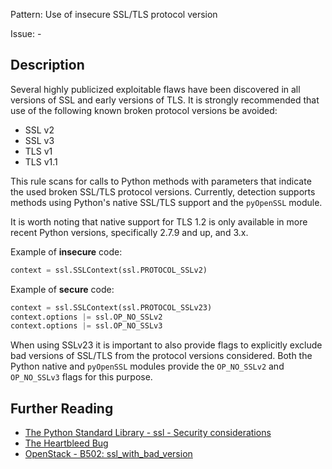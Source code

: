 Pattern: Use of insecure SSL/TLS protocol version

Issue: -

## Description

Several highly publicized exploitable flaws have been discovered in all
versions of SSL and early versions of TLS. It is strongly recommended that use
of the following known broken protocol versions be avoided:

  - SSL v2
  - SSL v3
  - TLS v1
  - TLS v1.1

This rule scans for calls to Python methods with parameters that
indicate the used broken SSL/TLS protocol versions. Currently, detection
supports methods using Python's native SSL/TLS support and the `pyOpenSSL`
module.

It is worth noting that native support for TLS 1.2 is only available in more
recent Python versions, specifically 2.7.9 and up, and 3.x.


Example of **insecure** code:

```python
context = ssl.SSLContext(ssl.PROTOCOL_SSLv2)
```

Example of **secure** code:

```python
context = ssl.SSLContext(ssl.PROTOCOL_SSLv23)
context.options |= ssl.OP_NO_SSLv2
context.options |= ssl.OP_NO_SSLv3
```

When using SSLv23 it is important to also provide flags to explicitly exclude bad versions of SSL/TLS from the protocol versions considered. Both the Python native and `pyOpenSSL` modules provide the `OP_NO_SSLv2` and `OP_NO_SSLv3` flags for this purpose.

## Further Reading

* [The Python Standard Library - ssl - Security considerations](https://docs.python.org/2/library/ssl.html#security-considerations)
* [The Heartbleed Bug](http://heartbleed.com/)
* [OpenStack - B502: ssl_with_bad_version](https://docs.openstack.org/developer/bandit/plugins/ssl_with_bad_version.html)
